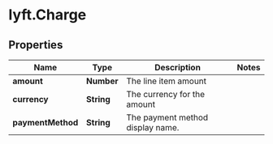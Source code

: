 # lyft.Charge

## Properties
Name | Type | Description | Notes
------------ | ------------- | ------------- | -------------
**amount** | **Number** | The line item amount | 
**currency** | **String** | The currency for the amount | 
**paymentMethod** | **String** | The payment method display name. | 


